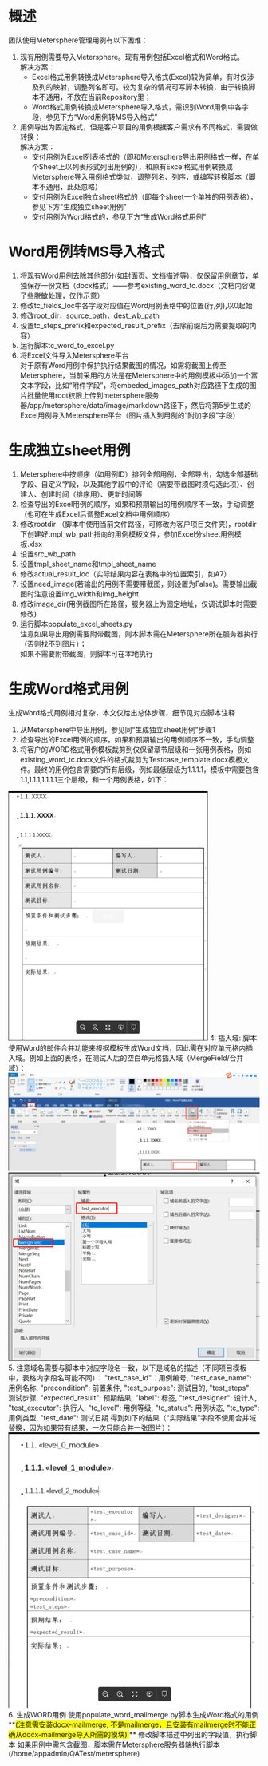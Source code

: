 # 概述  
团队使用Metersphere管理用例有以下困难：  
1. 现有用例需要导入Metersphere。现有用例包括Excel格式和Word格式。  
   解决方案：  
   * Excel格式用例转换成Metersphere导入格式(Excel)较为简单，有时仅涉及列的映射，调整列名即可。较为复杂的情况可写脚本转换，由于转换脚本不通用，不放在当前Repository里；    
   * Word格式用例转换成Metersphere导入格式，需识别Word用例中各字段，参见下方“Word用例转MS导入格式”
2. 用例导出为固定格式，但是客户项目的用例根据客户需求有不同格式，需要做转换：  
   解决方案：  
   * 交付用例为Excel列表格式的（即和Metersphere导出用例格式一样，在单个Sheet上以列表形式列出用例的），和原有Excel格式用例转换成Metersphere导入用例格式类似，调整列名、列序，或编写转换脚本（脚本不通用，此处忽略）  
   * 交付用例为Excel独立sheet格式的（即每个sheet一个单独的用例表格），参见下方"生成独立sheet用例"  
   * 交付用例为Word格式的，参见下方“生成Word格式用例”
   

# Word用例转MS导入格式  
1. 将现有Word用例去除其他部分(如封面页、文档描述等)，仅保留用例章节，单独保存一份文档（docx格式）——参考existing_word_tc.docx（文档内容做了些脱敏处理，仅作示意） 
2. 修改tc_fields_loc中各字段对应值在Word用例表格中的位置(行,列),以0起始  
3. 修改root_dir，source_path，dest_wb_path  
4. 设置tc_steps_prefix和expected_result_prefix（去除前缀后为需要提取的内容）  
5. 运行脚本tc_word_to_excel.py
6. 将Excel文件导入Metersphere平台  
对于原有Word用例中保护执行结果截图的情况，如需将截图上传至Metersphere，当前采用的方法是在Metersphere中的用例模板中添加一个富文本字段，比如“附件字段”，将embeded_images_path对应路径下生成的图片批量使用root权限上传到metersphere服务器/app/metersphere/data/image/markdown路径下，然后将第5步生成的Excel用例导入Metersphere平台（图片插入到用例的“附加字段”字段）


# 生成独立sheet用例  
1. Metersphere中按顺序（如用例ID）排列全部用例，全部导出，勾选全部基础字段、自定义字段，以及其他字段中的评论（需要带截图时须勾选此项）、创建人、创建时间（排序用）、更新时间等
2. 检查导出的Excel用例的顺序，如果和预期输出的用例顺序不一致，手动调整（也可在生成Excel后调整Excel文档中用例顺序）
3. 修改rootdir （脚本中使用当前文件路径，可修改为客户项目文件夹)，rootdir下创建好tmpl_wb_path指向的用例模板文件，参加Excel分sheet用例模板.xlsx
4. 设置src_wb_path
5. 设置tmpl_sheet_name和tmpl_sheet_name
6. 修改actual_result_loc（实际结果内容在表格中的位置索引，如A7）
7. 设置need_image(若输出的用例不需要带截图，则设置为False)。需要输出截图时注意设置img_width和img_height
8. 修改image_dir(用例截图所在路径，服务器上为固定地址，仅调试脚本时需要修改)
9. 运行脚本populate_excel_sheets.py  
注意如果导出用例需要附带截图，则本脚本需在Metersphere所在服务器执行（否则找不到图片）；  
如果不需要附带截图，则脚本可在本地执行


#  生成Word格式用例  
生成Word格式用例相对复杂，本文仅给出总体步骤，细节见对应脚本注释  
1. 从Metersphere中导出用例，参见同“生成独立sheet用例”步骤1
2. 检查导出的Excel用例的顺序，如果和预期输出的用例顺序不一致，手动调整
3. 将客户的WORD格式用例模板裁剪到仅保留章节层级和一张用例表格，例如existing_word_tc.docx文件的格式裁剪为Testcase_template.docx模板文件。最终的用例包含需要的所有层级，例如最低层级为1.1.1.1，模板中需要包含1.1,1.1.1,1.1.1.1三个层级，和一个用例表格，如下：  
<img src=".\mdimg\template.png"  width = 400 height = 500>  
4. 插入域: 脚本使用Word的邮件合并功能来根据模板生成Word文档，因此需在对应单元格内插入域。例如上面的表格，在测试人后的空白单元格插入域（MergeField/合并域）：  
<img src=".\mdimg\insert_field1.png">  
<img src=".\mdimg\insert_field2.png">
5. 注意域名需要与脚本中对应字段名一致，以下是域名的描述（不同项目模板中，表格内字段名可能不同）：  
"test_case_id"：用例编号,   
"test_case_name": 用例名称,  
"precondition": 前置条件,  
"test_purpose": 测试目的,  
"test_steps": 测试步骤,  
"expected_result": 预期结果,  
"label": 标签,  
"test_designer": 设计人,  
"test_executor": 执行人,  
"tc_level": 用例等级,  
"tc_status": 用例状态,  
"tc_type": 用例类型,  
"test_date": 测试日期  
得到如下的结果（“实际结果”字段不使用合并域替换，因为如果带有结果，一次只能合并一张图片）：  
<img src=".\mdimg\fields_inserted.png">  
6. 生成WORD用例  
使用populate_word_mailmerge.py脚本生成Word格式的用例**<span style="background-color:yellow;">(注意需安装docx-mailmerge, 不是mailmerge，且安装有mailmerge时不能正确从docx-mailmerge导入所需的模块) </span>** 
修改脚本描述中列出的字段值，执行脚本  
如果用例中需包含截图，脚本需在Metersphere服务器端执行脚本(/home/appadmin/QATest/metersphere)  







